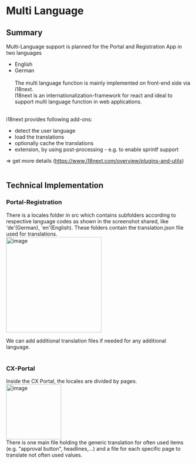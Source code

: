 # Multi Language

## Summary

Multi-Language support is planned for the Portal and Registration App in two languages
<br>

- English
- German
  <br>
  <br>
  The multi language function is mainly implemented on front-end side via i18next.
  <br>
  I18next is an internationalization-framework for react and ideal to support multi language function in web applications.
  <br>
  <br>

i18next provides following add-ons:

- detect the user language
- load the translations
- optionally cache the translations
- extension, by using post-processing - e.g. to enable sprintf support

=> get more details (https://www.i18next.com/overview/plugins-and-utils)
<br>
<br>

## Technical Implementation

### Portal-Registration

There is a locales folder in src which contains subfolders according to respective language codes as shown in the screenshot shared, like 'de'(German), 'en'(English). These folders contain the translation.json file used for translations.
<br>
<img width="260" alt="image" src="https://user-images.githubusercontent.com/94133633/210454359-7ed91a28-4293-4699-9dc2-58692b17b55d.png">

We can add additional translation files if needed for any additional language.
<br>
<br>

### CX-Portal

Inside the CX Portal, the locales are divided by pages.
<br>
<img width="150" alt="image" src="https://user-images.githubusercontent.com/94133633/210455893-bd9971e7-ab0d-429a-a507-416f88d4b601.png">
<br>
There is one main file holding the generic translation for often used items (e.g. "approval button", headlines,...) and a file for each specific page to translate not often used values.
